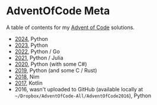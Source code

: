AdventOfCode Meta
=================

A table of contents for my [Advent of Code](https://adventofcode.com/) solutions.

* [2024](https://github.com/jabbalaci/AdventOfCode2024), Python
* [2023](https://github.com/jabbalaci/AdventOfCode2023), Python
* [2022](https://github.com/jabbalaci/AdventOfCode2022), Python / Go
* [2021](https://github.com/jabbalaci/AdventOfCode2021), Python / Julia
* [2020](https://github.com/jabbalaci/AdventOfCode2020), Python (with some C#)
* [2019](https://github.com/jabbalaci/AdventOfCode2019), Python (and some C / Rust)
* [2018](https://github.com/jabbalaci/AdventOfCode2018), Nim
* [2017](https://github.com/jabbalaci/aoc2017), Kotlin
* 2016, wasn't uploaded to GitHub (available locally at `~/Dropbox/AdventOfCode-All/AdventOfCode2016`), Python
